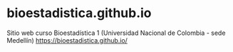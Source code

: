 # bioestadistica.github.io
Sitio web curso Bioestadística 1 (Universidad Nacional de Colombia - sede Medellín) https://bioestadistica.github.io/
